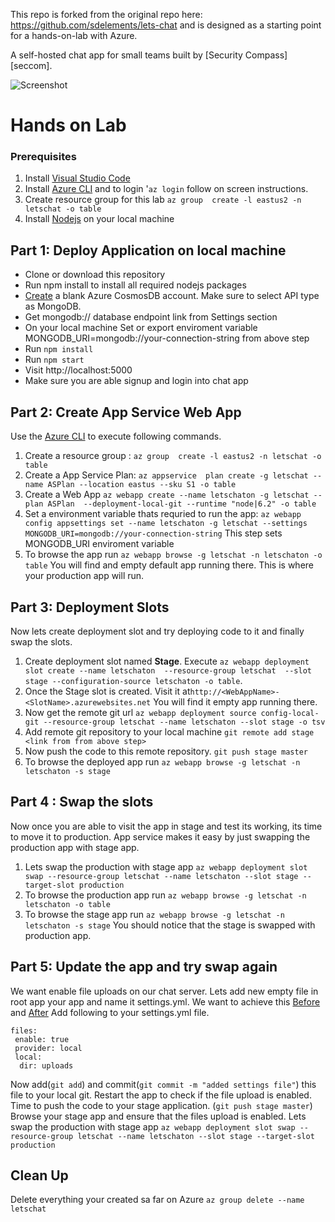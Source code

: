 This repo is forked from the original repo here: https://github.com/sdelements/lets-chat and is designed as a starting point for a hands-on-lab with Azure.

A self-hosted chat app for small teams built by [Security Compass][seccom].

![Screenshot](http://i.imgur.com/C4uMD67.png)



# Hands on Lab
### Prerequisites 

 1. Install [Visual Studio Code](https://code.visualstudio.com/)
 2. Install [Azure CLI](https://docs.microsoft.com/en-us/cli/azure/install-azure-cli?view=azure-cli-latest) and to login '`az login` follow on screen instructions.
 3.  Create resource group for this lab `az group  create -l eastus2 -n letschat -o table` 
 4.  Install [Nodejs](https://nodejs.org/en/download/) on your local machine 
## Part 1: Deploy Application on local machine
 - Clone or download this repository
 - Run npm install to install all required nodejs packages
 - [Create](https://portal.azure.com/#create/Microsoft.DocumentDB) a blank Azure CosmosDB account. Make sure to select API type as MongoDB. 
 - Get mongodb:// database endpoint link from Settings section
 - On your local machine Set or export enviroment variable MONGODB_URI=mongodb://your-connection-string from above step
 - Run `npm install` 
 - Run `npm start`
 - Visit http://localhost:5000
 - Make sure you are able signup and login into chat app
 
 ## Part 2: Create App Service Web App 
 Use the [Azure CLI](https://docs.microsoft.com/en-us/cli/azure/install-azure-cli?view=azure-cli-latest) to execute following commands.
 
1. Create a resource group : `az group  create -l eastus2 -n letschat -o table` 
2. Create a App Service Plan: `az appservice  plan create -g letschat --name ASPlan --location eastus --sku S1 -o table `
3. Create a Web App `az webapp create --name letschaton -g letschat --plan ASPlan  --deployment-local-git --runtime "node|6.2" -o table `
4. Set a environment variable thats requried to run the app: `az webapp config appsettings set --name letschaton -g letschat --settings MONGODB_URI=mongodb://your-connection-string` This step sets MONGODB_URI enviroment variable 
5. To browse the app run `az webapp browse -g letschat -n letschaton -o table` You will find and empty default app running there. This is where your production app will run.

## Part 3: Deployment Slots
Now lets create deployment slot and try deploying code to it and finally swap the slots.
1.  Create deployment slot named **Stage**. Execute  `az webapp deployment slot create --name letschaton  --resource-group letschat  --slot stage --configuration-source letschaton -o table`. 
2. Once the Stage slot is created. Visit it  at`http://<WebAppName>-<SlotName>.azurewebsites.net` You will find it empty app running there.  
3.  Now get the remote git url `az webapp deployment source config-local-git --resource-group letschat --name letschaton --slot stage -o tsv`
4. Add remote git repository to your local machine  `git remote add stage <link from from above step>`
5. Now push the code to this remote repository. `git push stage master` 
6. To browse the deployed app run `az webapp browse -g letschat -n letschaton -s stage`

## Part 4 : Swap the slots
Now once you are able to visit the app in stage and test its working, its time to move it to production. App service makes it easy by just swapping the production app with stage app.

 1.  Lets swap the production with stage app `az webapp deployment slot swap --resource-group letschat --name letschaton --slot stage --target-slot production`
 2. To browse the production app run `az webapp browse -g letschat -n letschaton -o table`
 3. To browse the stage app run `az webapp browse -g letschat -n letschaton -s stage` You should notice that the stage is swapped with production app.

## Part 5: Update the app and try swap again
We want enable file uploads on our chat server. Lets add new empty file in root app your app and name it settings.yml. We want to achieve this [Before](https://github.com/krishnaji/lets-chat/blob/master/Before.gif) and [After](https://github.com/krishnaji/lets-chat/blob/master/After.gif)
Add following to your settings.yml file. 
```
files:
 enable: true
 provider: local
 local:
  dir: uploads
   ```

Now add(`git add`) and commit(`git commit -m "added settings file"`) this file to your local git. 
Restart the app to check if the file upload is enabled.
Time to push the code to your stage application. (`git push stage master`)
Browse your stage app and ensure that the files upload is enabled.
Lets swap the production with stage app
 `az webapp deployment slot swap --resource-group letschat --name letschaton --slot stage --target-slot production`
 
## Clean Up
Delete everything your created sa far on Azure
`az group delete --name letschat`
